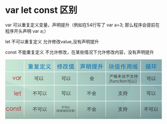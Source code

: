 # var let const 区别

var 可以重复定义变量，声明提升（例如在54行写了 var a=3; 那么程序会提前在程序开头声明 var a;）

let 不可以重复定义 允许修改value,没有声明提升

const 不能重复定义 不允许修改，在某些情况下允许修改内容，没有声明提升


<img src="../imgs/varconstlet.PNG">